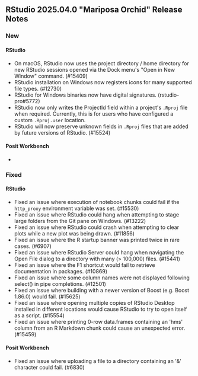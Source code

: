 ## RStudio 2025.04.0 "Mariposa Orchid" Release Notes

### New
#### RStudio
- On macOS, RStudio now uses the project directory / home directory for new RStudio sessions opened via the Dock menu's "Open in New Window" command. (#15409)
- RStudio installation on Windows now registers icons for many supported file types. (#12730)
- RStudio for Windows binaries now have digital signatures. (rstudio-pro#5772)
- RStudio now only writes the ProjectId field within a project's `.Rproj` file when required. Currently, this is for users who have configured a custom `.Rproj.user` location.
- RStudio will now preserve unknown fields in `.Rproj` files that are added by future versions of RStudio. (#15524)

#### Posit Workbench
-

### Fixed
#### RStudio

- Fixed an issue where execution of notebook chunks could fail if the `http_proxy` environment variable was set. (#15530)
- Fixed an issue where RStudio could hang when attempting to stage large folders from the Git pane on Windows. (#13222)
- Fixed an issue where RStudio could crash when attempting to clear plots while a new plot was being drawn. (#11856)
- Fixed an issue where the R startup banner was printed twice in rare cases. (#6907)
- Fixed an issue where RStudio Server could hang when navigating the Open File dialog to a directory with many (> 100,000) files. (#15441)
- Fixed an issue where the F1 shortcut would fail to retrieve documentation in packages. (#10869)
- Fixed an issue where some column names were not displayed following select() in pipe completions. (#12501)
- Fixed an issue where building with a newer version of Boost (e.g. Boost 1.86.0) would fail. (#15625)
- Fixed an issue where opening multiple copies of RStudio Desktop installed in different locations would cause RStudio to try to open itself as a script. (#15554)
- Fixed an issue where printing 0-row data.frames containing an 'hms' column from an R Markdown chunk could cause an unexpected error. (#15459)

#### Posit Workbench
- Fixed an issue where uploading a file to a directory containing an '&' character could fail. (#6830)

